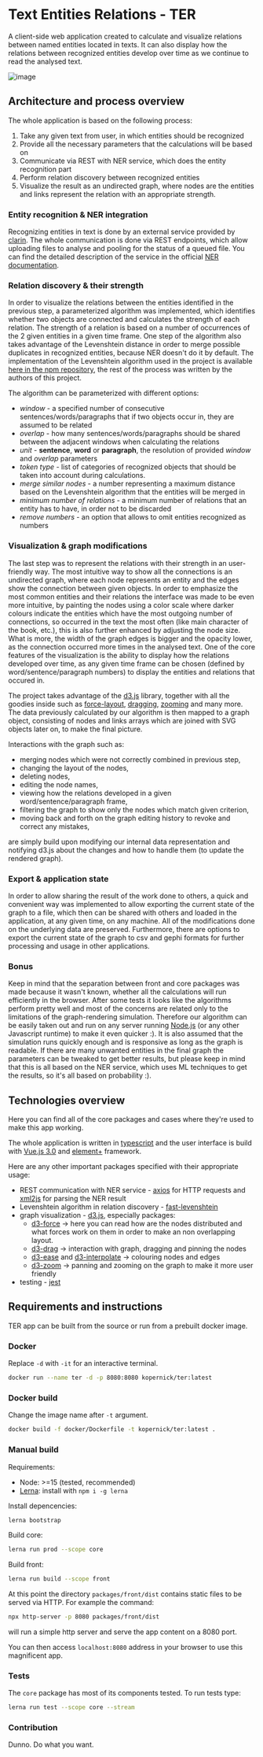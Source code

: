 # Text Entities Relations - TER

A client-side web application created to calculate and visualize relations between named entities located in texts. It can also display how the relations between recognized entities develop over time as we continue to read the analysed text.

![image](https://user-images.githubusercontent.com/28621467/120213268-46178800-c233-11eb-87e5-f0d5ec14f85e.png)

## Architecture and process overview

The whole application is based on the following process:

1. Take any given text from user, in which entities should be recognized
2. Provide all the necessary parameters that the calculations will be based on
3. Communicate via REST with NER service, which does the entity recognition part
4. Perform relation discovery between recognized entities
5. Visualize the result as an undirected graph, where nodes are the entities and links represent the relation with an appropriate strength.

### Entity recognition & NER integration

Recognizing entities in text is done by an external service provided by [clarin](https://ws.clarin-pl.eu/#). The whole communication is done via REST endpoints, which allow uploading files to analyse and pooling for the status of a queued file. You can find the detailed description of the service in the official [NER documentation](https://ws.clarin-pl.eu/ner.shtml).

### Relation discovery & their strength

In order to visualize the relations between the entities identified in the previous step, a parameterized algorithm was implemented, which identifies whether two objects are connected and calculates the strength of each relation. The strength of a relation is based on a number of occurrences of the 2 given entities in a given time frame. One step of the algorithm also takes advantage of the Levenshtein distance in order to merge possible duplicates in recognized entities, because NER doesn't do it by default. The implementation of the Levenshtein algorithm used in the project is available [here in the npm repository](https://www.npmjs.com/package/fast-levenshtein), the rest of the process was written by the authors of this project.

The algorithm can be parameterized with different options:

- _window_ - a specified number of consecutive sentences/words/paragraphs that if two objects occur in, they are assumed to be related
- _overlap_ - how many sentences/words/paragraphs should be shared between the adjacent windows when calculating the relations
- _unit_ - **sentence**, **word** or **paragraph**, the resolution of provided _window_ and _overlap_ parameters
- _token type_ - list of categories of recognized objects that should be taken into account during calculations.
- _merge similar nodes_ - a number representing a maximum distance based on the Levenshtein algorithm that the entities will be merged in
- _minimum number of relations_ - a minimum number of relations that an entity has to have, in order not to be discarded
- _remove numbers_ - an option that allows to omit entities recognized as numbers

### Visualization & graph modifications

The last step was to represent the relations with their strength in an user-friendly way. The most intuitive way to show all the connections is an undirected graph, where each node represents an entity and the edges show the connection between given objects. In order to emphasize the most common entities and their relations the interface was made to be even more intuitive, by painting the nodes using a color scale where darker colours indicate the entities which have the most outgoing number of connections, so occurred in the text the most often (like main character of the book, etc.), this is also further enhanced by adjusting the node size. What is more, the width of the graph edges is bigger and the opacity lower, as the connection occurred more times in the analysed text. One of the core features of the visualization is the ability to display how the relations developed over time, as any given time frame can be chosen (defined by word/sentence/paragraph numbers) to display the entities and relations that occured in.

The project takes advantage of the [d3.js](https://d3js.org/) library, together with all the goodies inside such as [force-layout](https://www.d3indepth.com/force-layout/), [dragging](https://github.com/d3/d3-drag), [zooming](https://github.com/d3/d3-zoom) and many more. The data previously calculated by our algorithm is then mapped to a graph object, consisting of nodes and links arrays which are joined with SVG objects later on, to make the final picture.

Interactions with the graph such as:

- merging nodes which were not correctly combined in previous step,
- changing the layout of the nodes,
- deleting nodes,
- editing the node names,
- viewing how the relations developed in a given word/sentence/paragraph frame,
- filtering the graph to show only the nodes which match given criterion,
- moving back and forth on the graph editing history to revoke and correct any mistakes,

are simply build upon modifying our internal data representation and notifying d3.js about the changes and how to handle them (to update the rendered graph).

### Export & application state

In order to allow sharing the result of the work done to others, a quick and convenient way was implemented to allow exporting the current state of the graph to a file, which then can be shared with others and loaded in the application, at any given time, on any machine. All of the modifications done on the underlying data are preserved. Furthermore, there are options to export the current state of the graph to csv and gephi formats for further processing and usage in other applications.

### Bonus

Keep in mind that the separation between front and core packages was made because it wasn't known, whether all the calculations will run efficiently in the browser. After some tests it looks like the algorithms perform pretty well and most of the concerns are related only to the limitations of the graph-rendering simulation. Therefore our algorithm can be easily taken out and run on any server running [Node.js](https://nodejs.org/) (or any other Javascript runtime) to make it even quicker :). It is also assumed that the simulation runs quickly enough and is responsive as long as the graph is readable. If there are many unwanted entities in the final graph the parameters can be tweaked to get better results, but please keep in mind that this is all based on the NER service, which uses ML techniques to get the results, so it's all based on probability :).

## Technologies overview

Here you can find all of the core packages and cases where they're used to make this app working.

The whole application is written in [typescript](https://www.typescriptlang.org/) and the user interface is build with [Vue.js 3.0](https://v3.vuejs.org/) and [element+](https://element-plus.org/) framework.

Here are any other important packages specified with their appropriate usage:

- REST communication with NER service - [axios](https://github.com/axios/axios) for HTTP requests and [xml2js](https://www.npmjs.com/package/xml2js) for parsing the NER result
- Levenshtein algorithm in relation discovery - [fast-levenshtein](https://www.npmjs.com/package/fast-levenshtein)
- graph visualization - [d3.js](https://d3js.org/), especially packages:
  - [d3-force](https://github.com/d3/d3-force) -> here you can read how are the nodes distributed and what forces work on them in order to make an non overlapping layout.
  - [d3-drag](https://github.com/d3/d3-drag) -> interaction with graph, dragging and pinning the nodes
  - [d3-ease](https://github.com/d3/d3-ease) and [d3-interpolate](https://github.com/d3/d3-interpolate) -> colouring nodes and edges
  - [d3-zoom](https://github.com/d3/d3-zoom) -> panning and zooming on the graph to make it more user friendly
- testing - [jest](https://jestjs.io/)

## Requirements and instructions

TER app can be built from the source or run from a prebuilt docker image.

### Docker

Replace `-d` with `-it` for an interactive terminal.

```sh
docker run --name ter -d -p 8080:8080 kopernick/ter:latest
```

### Docker build

Change the image name after `-t` argument.

```sh
docker build -f docker/Dockerfile -t kopernick/ter:latest .
```

### Manual build

Requirements:

- Node: >=15 (tested, recommended)
- [Lerna](https://github.com/lerna/lernaLerna): install with `npm i -g lerna`

Install depencencies:

```sh
lerna bootstrap
```

Build core:

```sh
lerna run prod --scope core
```

Build front:

```sh
lerna run build --scope front
```

At this point the directory `packages/front/dist` contains static files to be served via HTTP. For example the command:

```sh
npx http-server -p 8080 packages/front/dist
```

will run a simple http server and serve the app content on a 8080 port.

You can then access `localhost:8080` address in your browser to use this magnificent app.

### Tests

The `core` package has most of its components tested. To run tests type:

```sh
lerna run test --scope core --stream
```

### Contribution

Dunno. Do what you want.
